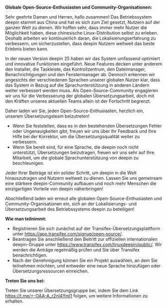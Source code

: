 **Globale Open-Source-Enthusiasten und Community-Organisationen:**

Sehr geehrte Damen und Herren, hallo zusammen! Das Betriebssystem deepin stammt aus China und hat es sich zum Ziel gesetzt, Nutzern auf der ganzen Welt zu dienen. Wir hoffen sehr, dass immer mehr Nutzer die Möglichkeit haben, diese chinesische Linux-Distribution selbst zu erleben. Deshalb arbeiten wir kontinuierlich daran, die Lokalisierungserfahrung zu verbessern, um sicherzustellen, dass deepin Nutzern weltweit das beste Erlebnis bieten kann.

In der neuen Version deepin 25 haben wir das System umfassend optimiert und innovative Funktionen eingeführt. Neue Features decken unter anderem den Installer, die Taskleiste, das Kontrollzentrum, den Dateimanager, Benachrichtigungen und den Fenstermanager ab. Dennoch erkennen wir angesichts der verschiedenen Sprachen unserer globalen Nutzer klar, dass das System in Bezug auf die Sprachunterstützung in anderen Ländern weiter verbessert werden muss. Als Open-Source-Community engagieren wir uns für die Verbesserung der globalen Übersetzungsarbeit, doch mit den Kräften unseres aktuellen Teams allein ist der Fortschritt begrenzt.

Daher laden wir Sie, jeden Open-Source-Enthusiasten, herzlich ein, unserem Übersetzungsteam beizutreten!

- Wenn Sie feststellen, dass es in den bestehenden Übersetzungen Fehler oder Ungenauigkeiten gibt, freuen wir uns über Ihr Feedback und Ihre Hilfe bei der Korrektur, um die Übersetzungsqualität weiter zu verbessern.
- Wenn Sie bereit sind, für eine Sprache, die deepin noch nicht unterstützt, Übersetzungen beizutragen, freuen wir uns sehr auf Ihre Mitarbeit, um die globale Sprachunterstützung von deepin zu beschleunigen.

Jeder Ihrer Beiträge ist ein solider Schritt, um deepin in die Welt hinauszutragen und Nutzern weltweit zu dienen. Lassen Sie uns gemeinsam eine stärkere deepin-Community aufbauen und noch mehr Menschen die einzigartigen Vorteile von deepin näherbringen!

Abschließend laden wir erneut alle globalen Open-Source-Enthusiasten und Community-Organisationen ein, sich an der Lokalisierungs- und Übersetzungsarbeit des Betriebssystems deepin zu beteiligen!

**Wie man teilnimmt:**

- Registrieren Sie sich zunächst auf der Transifex-Übersetzungsplattform unter https://app.transifex.com/signup/open-source/.
- Beantragen Sie anschließend den Beitritt zur offiziellen internationalen deepin-Gruppe unter https://www.transifex.com/linuxdeepin/public/. Wir werden die Anträge regelmäßig prüfen und Sie über Transifex benachrichtigen.
- Nach der Genehmigung können Sie ein Projekt auswählen, an dem Sie teilnehmen möchten, und entweder eine neue Sprache hinzufügen oder Übersetzungsressourcen einreichen.

**Treten Sie uns bei:**

Treten Sie unserer Übersetzungsgruppe bei, indem Sie dem Link https://t.me/+-OAA-A_r2nI4YmI1 folgen, um weitere Informationen zu erhalten.
